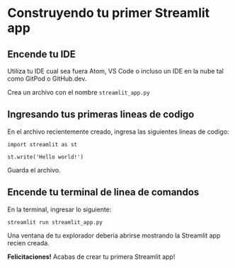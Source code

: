 # Construyendo tu primer Streamlit app

## Encende tu IDE


Utiliza tu IDE cual sea fuera Atom, VS Code o incluso un IDE en la nube tal como GitPod o GitHub.dev. 

Crea un archivo con el nombre `streamlit_app.py`

## Ingresando tus primeras lineas de codigo

En el archivo recientemente creado, ingresa las siguientes lineas de codigo:

```
import streamlit as st

st.write('Hello world!')
```

Guarda el archivo.

## Encende tu terminal de linea de comandos

En la terminal, ingresar lo siguiente:

```
streamlit run streamlit_app.py
```

Una ventana de tu explorador deberia abrirse mostrando la Streamlit app recien creada.

**Felicitaciones!** Acabas de crear tu primera Streamlit app!
